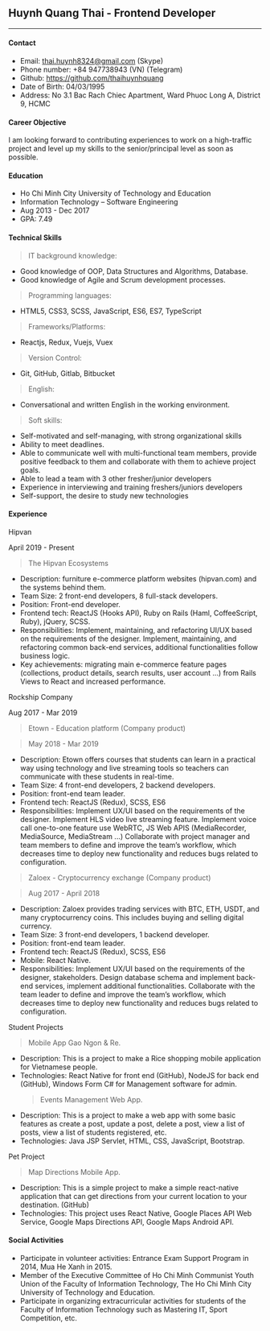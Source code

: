 ## Huynh Quang Thai - Frontend Developer

---

#### Contact

- Email: thai.huynh8324@gmail.com (Skype)
- Phone number: +84 947738943 (VN) (Telegram)
- Github: https://github.com/thaihuynhquang
- Date of Birth: 04/03/1995
- Address: No 3.1 Bac Rach Chiec Apartment, Ward Phuoc Long A, District 9, HCMC

#### Career Objective

I am looking forward to contributing experiences to work on a high-traffic project and level up my skills to the senior/principal level as soon as possible.

#### Education

- Ho Chi Minh City University of Technology and Education
- Information Technology – Software Engineering
- Aug 2013 - Dec 2017
- GPA: 7.49

#### Technical Skills

> IT background knowledge:

- Good knowledge of OOP, Data Structures and Algorithms, Database.
- Good knowledge of Agile and Scrum development processes.

> Programming languages:

- HTML5, CSS3, SCSS, JavaScript, ES6, ES7, TypeScript

> Frameworks/Platforms:

- Reactjs, Redux, Vuejs, Vuex

> Version Control:

- Git, GitHub, Gitlab, Bitbucket

> English:

- Conversational and written English in the working environment.

> Soft skills:

- Self-motivated and self-managing, with strong organizational skills
- Ability to meet deadlines.
- Able to communicate well with multi-functional team members, provide positive feedback to them and collaborate with them to achieve project goals.
- Able to lead a team with 3 other fresher/junior developers
- Experience in interviewing and training freshers/juniors developers
- Self-support, the desire to study new technologies

#### Experience

Hipvan

April 2019 - Present

> The Hipvan Ecosystems

- Description: furniture e-commerce platform websites (hipvan.com) and the systems behind them.
- Team Size: 2 front-end developers, 8 full-stack developers.
- Position: Front-end developer.
- Frontend tech: ReactJS (Hooks API), Ruby on Rails (Haml, CoffeeScript, Ruby), jQuery, SCSS.
- Responsibilities: Implement, maintaining, and refactoring UI/UX based on the requirements of the designer. Implement, maintaining, and refactoring common back-end services, additional functionalities follow business logic.
- Key achievements: migrating main e-commerce feature pages (collections, product details, search results, user account ...) from Rails Views to React and increased performance.

Rockship Company

Aug 2017 - Mar 2019

> Etown - Education platform (Company product)

> May 2018 - Mar 2019

- Description: Etown offers courses that students can learn in a practical way using technology and live streaming tools so teachers can communicate with these students in real-time.
- Team Size: 4 front-end developers, 2 backend developers.
- Position: front-end team leader.
- Frontend tech: ReactJS (Redux), SCSS, ES6
- Responsibilities:
  Implement UX/UI based on the requirements of the designer.
  Implement HLS video live streaming feature.
  Implement voice call one-to-one feature use WebRTC, JS Web APIS (MediaRecorder, MediaSource, MediaStream ...)
  Collaborate with project manager and team members to define and improve the team’s workflow, which decreases time to deploy new functionality and reduces bugs related to configuration.

> Zaloex - Cryptocurrency exchange (Company product)

> Aug 2017 - April 2018

- Description: Zaloex provides trading services with BTC, ETH, USDT, and many cryptocurrency coins. This includes buying and selling digital currency.
- Team Size: 3 front-end developers, 1 backend developer.
- Position: front-end team leader.
- Frontend tech: ReactJS (Redux), SCSS, ES6
- Mobile: React Native.
- Responsibilities:
  Implement UX/UI based on the requirements of the designer, stakeholders.
  Design database schema and implement back-end services, implement additional functionalities.
  Collaborate with the team leader to define and improve the team’s workflow, which decreases time to deploy new functionality and reduces bugs related to configuration.

Student Projects

> Mobile App Gao Ngon & Re.

- Description: This is a project to make a Rice shopping mobile application for Vietnamese people.
- Technologies: React Native for front end (GitHub), NodeJS for back end (GitHub), Windows Form C# for Management software for admin.
  > Events Management Web App.
- Description: This is a project to make a web app with some basic features as create a post, update a post, delete a post, view a list of posts, view a list of students registered, etc.
- Technologies: Java JSP Servlet, HTML, CSS, JavaScript, Bootstrap.

Pet Project

> Map Directions Mobile App.

- Description: This is a simple project to make a simple react-native application that can get directions from your current location to your destination. (GitHub)
- Technologies: This project uses React Native, Google Places API Web Service, Google Maps Directions API, Google Maps Android API.

#### Social Activities

- Participate in volunteer activities: Entrance Exam Support Program in 2014, Mua He Xanh in 2015.
- Member of the Executive Committee of Ho Chi Minh Communist Youth Union of the Faculty of Information Technology, The Ho Chi Minh City University of Technology and Education.
- Participate in organizing extracurricular activities for students of the Faculty of Information Technology such as Mastering IT, Sport Competition, etc.
